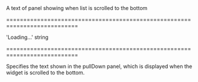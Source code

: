 <!--**
/*-------------------------------------------
    Auto-generated file. Do not modify.
-------------------------------------------

**-->
<!--d-->A text of panel showing when list is scrolled to the bottom<!--/d-->
===========================================================================
<!--default-->'Loading...'<!--/default-->
<!--type-->string<!--/type-->
===========================================================================

<!--shortDescription-->
Specifies the text shown in the pullDown panel, which is displayed when the widget is scrolled to the bottom.
<!--/shortDescription-->

<!--fullDescription-->

<!--/fullDescription-->